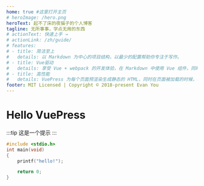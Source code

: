```yaml
---
home: true #这里打开主页
# heroImage: /hero.png
heroText: 起不了床的夜猫子的个人博客
tagline: 无所事事，学点无用的东西
# actionText: 快速上手 →
# actionLink: /zh/guide/
# features:
# - title: 简洁至上
#   details: 以 Markdown 为中心的项目结构，以最少的配置帮助你专注于写作。
# - title: Vue驱动
#   details: 享受 Vue + webpack 的开发体验，在 Markdown 中使用 Vue 组件，同时可以使用 Vue 来开发自定义主题。
# - title: 高性能
#   details: VuePress 为每个页面预渲染生成静态的 HTML，同时在页面被加载的时候，将作为 SPA 运行。
footer: MIT Licensed | Copyright © 2018-present Evan You
---
```

# Hello VuePress
:::tip
这是一个提示
:::
```C
#include <stdio.h>
int main(void)
{
    printf("hello!");

    return 0;
}
```